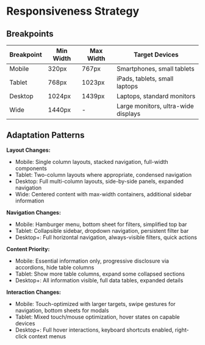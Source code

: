 # Responsiveness Strategy

## Breakpoints

| Breakpoint | Min Width | Max Width | Target Devices |
|------------|-----------|-----------|----------------|
| Mobile | 320px | 767px | Smartphones, small tablets |
| Tablet | 768px | 1023px | iPads, tablets, small laptops |
| Desktop | 1024px | 1439px | Laptops, standard monitors |
| Wide | 1440px | - | Large monitors, ultra-wide displays |

## Adaptation Patterns

**Layout Changes:** 
- Mobile: Single column layouts, stacked navigation, full-width components
- Tablet: Two-column layouts where appropriate, condensed navigation
- Desktop: Full multi-column layouts, side-by-side panels, expanded navigation
- Wide: Centered content with max-width containers, additional sidebar information

**Navigation Changes:**
- Mobile: Hamburger menu, bottom sheet for filters, simplified top bar
- Tablet: Collapsible sidebar, dropdown navigation, persistent filter bar
- Desktop+: Full horizontal navigation, always-visible filters, quick actions

**Content Priority:**
- Mobile: Essential information only, progressive disclosure via accordions, hide table columns
- Tablet: Show more table columns, expand some collapsed sections
- Desktop+: All information visible, full data tables, expanded details

**Interaction Changes:**
- Mobile: Touch-optimized with larger targets, swipe gestures for navigation, bottom sheets for modals
- Tablet: Mixed touch/mouse optimization, hover states on capable devices
- Desktop+: Full hover interactions, keyboard shortcuts enabled, right-click context menus
